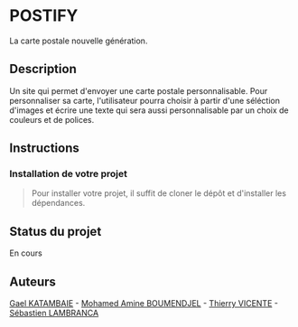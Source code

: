 # POSTIFY

La carte postale nouvelle génération.

## Description

Un site qui permet d'envoyer une carte postale personnalisable.
Pour personnaliser sa carte, l'utilisateur pourra choisir à partir d'une séléction d'images et écrire une texte qui sera aussi personnalisable par un choix de couleurs et de polices.

## Instructions

### Installation de votre projet

> Pour installer votre projet, il suffit de cloner le dépôt et d'installer les dépendances.

## Status du projet

En cours

## Auteurs

[Gael KATAMBAIE](https://github.com/gaelkat) - [Mohamed Amine BOUMENDJEL](https://github.com/Chikoulat) - [Thierry VICENTE](https://github.com/StalkerVince) - [Sébastien LAMBRANCA](https://github.com/Lambseb)
